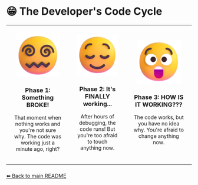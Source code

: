 # 😁 The Developer's Code Cycle


<table style="border: none; border-collapse: collapse; margin: 20px auto; width: 100%; max-width: 800px;">
  <tr style="border: none;">
    <td align="center" style="border: none; padding: 20px;">
      <img src="good-spiral-eyes.png" width="120" alt="Broken system!"/>
      <h3>Phase 1: Something BROKE!</h3>
      <p>That moment when nothing works and you're not sure why. The code was working just a minute ago, right?</p>
    </td>
    <td align="center" style="border: none; padding: 20px;">
      <img src="good-relieved.png" width="120" alt="It's working!"/>
      <h3>Phase 2: It's FINALLY working...</h3>
      <p>After hours of debugging, the code runs! But you're too afraid to touch anything now.</p>
    </td>
    <td align="center" style="border: none; padding: 20px;">
      <img src="good-astonished.png" width="120" alt="It's working but I don't know how!"/>
      <h3>Phase 3: HOW IS IT WORKING???</h3>
      <p>The code works, but you have no idea why. You're afraid to change anything now.</p>
    </td>
  </tr>
</table>

[⬅️ Back to main README](README.md)


